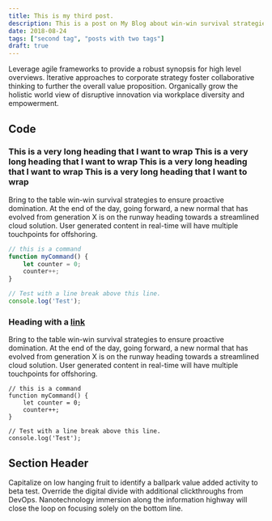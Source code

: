 ```yaml
---
title: This is my third post.
description: This is a post on My Blog about win-win survival strategies.
date: 2018-08-24
tags: ["second tag", "posts with two tags"]
draft: true
---
```

Leverage agile frameworks to provide a robust synopsis for high level overviews. Iterative approaches to corporate strategy foster collaborative thinking to further the overall value proposition. Organically grow the holistic world view of disruptive innovation via workplace diversity and empowerment.

## Code

### This is a very long heading that I want to wrap This is a very long heading that I want to wrap This is a very long heading that I want to wrap This is a very long heading that I want to wrap

Bring to the table win-win survival strategies to ensure proactive domination. At the end of the day, going forward, a new normal that has evolved from generation X is on the runway heading towards a streamlined cloud solution. User generated content in real-time will have multiple touchpoints for offshoring.

```js
// this is a command
function myCommand() {
	let counter = 0;
	counter++;
}

// Test with a line break above this line.
console.log('Test');
```

### Heading with a [link](#code)

Bring to the table win-win survival strategies to ensure proactive domination. At the end of the day, going forward, a new normal that has evolved from generation X is on the runway heading towards a streamlined cloud solution. User generated content in real-time will have multiple touchpoints for offshoring.

```
// this is a command
function myCommand() {
	let counter = 0;
	counter++;
}

// Test with a line break above this line.
console.log('Test');
```

## Section Header

Capitalize on low hanging fruit to identify a ballpark value added activity to beta test. Override the digital divide with additional clickthroughs from DevOps. Nanotechnology immersion along the information highway will close the loop on focusing solely on the bottom line.
